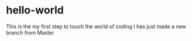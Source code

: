 # hello-world
This is the my first step to touch the world of coding
I has just made a new branch from Master
